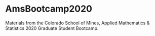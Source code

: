 # AmsBootcamp2020
Materials from the Colorado School of Mines, Applied Mathematics &amp; Statistics 2020 Graduate Student Bootcamp.
